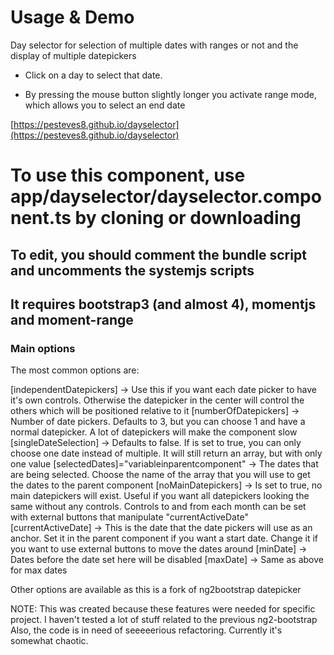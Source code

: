 # Usage & Demo

Day selector for selection of multiple dates with ranges or not and the display of multiple datepickers

- Click on a day to select that date.

- By pressing the mouse button slightly longer you activate range mode, which allows you to select an end date

[https://pesteves8.github.io/dayselector](https://pesteves8.github.io/dayselector)

# To use this component, use app/dayselector/dayselector.component.ts by cloning or downloading
## To edit, you should comment the bundle script and uncomments the systemjs scripts
## It requires bootstrap3 (and almost 4), momentjs and moment-range

### Main options

The most common options are:

 [independentDatepickers] -> Use this if you want each date picker to have it's own controls. Otherwise the datepicker in the center will control the others which will be positioned relative to it
 [numberOfDatepickers] -> Number of date pickers. Defaults to 3, but you can choose 1 and have a normal datepicker. A lot of datepickers will make the component slow
 [singleDateSelection] -> Defaults to false. If is set to true, you can only choose one date instead of multiple. It will still return an array, but with only one value
 [selectedDates]="variableinparentcomponent" -> The dates that are being selected. Choose the name of the array that you will use to get the dates to the parent component
 [noMainDatepickers] -> Is set to true, no main datepickers will exist. Useful if you want all datepickers looking the same without any controls. Controls to and from each month can be set with
                        external buttons that manipulate "currentActiveDate"
 [currentActiveDate] -> This is the date that the date pickers will use as an anchor. Set it in the parent component if you want a start date. Change it if you want to use external buttons to move the dates around
 [minDate] -> Dates before the date set here will be disabled
 [maxDate] -> Same as above for max dates

 Other options are available as this is a fork of ng2bootstrap datepicker
 

 NOTE: This was created because these features were needed for specific project. I haven't tested a lot of stuff related to the previous ng2-bootstrap
       Also, the code is in need of seeeeerious refactoring. Currently it's somewhat chaotic.
